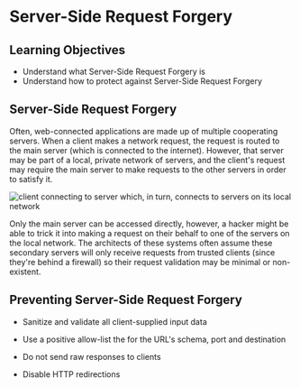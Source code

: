 # Server-Side Request Forgery

## Learning Objectives

* Understand what Server-Side Request Forgery is
* Understand how to protect against Server-Side Request Forgery

## Server-Side Request Forgery

Often, web-connected applications are made up of multiple cooperating servers. When a client makes a network request, the request is routed to the main server (which is connected to the internet). However, that server may be part of a local, private network of servers, and the client's request may require the main server to make requests to the other servers in order to satisfy it.

![client connecting to server which, in turn, connects to servers on its local network](https://user-images.githubusercontent.com/44523714/148966730-91ab4ad6-da0a-49cf-bad8-1dfca581e5d0.png)

Only the main server can be accessed directly, however, a hacker might be able to trick it into making a request on their behalf to one of the servers on the local network. The architects of these systems often assume these secondary servers will only receive requests from trusted clients (since they're behind a firewall) so their request validation may be minimal or non-existent.

## Preventing Server-Side Request Forgery

* Sanitize and validate all client-supplied input data

* Use a positive allow-list the for the URL's schema, port and destination 

* Do not send raw responses to clients

* Disable HTTP redirections
